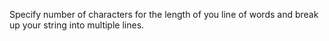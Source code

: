 Specify number of characters for the length of you line of words and break up your string into multiple lines.
